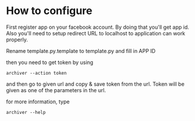 

How to configure 
===============

First register app on your facebook account. By doing that you'll get app id. Also you'll need to setup redirect URL to localhost to 
application can work properly. 

Rename template.py.template to template.py and fill in APP ID 

then you need to get token by using 

	archiver --action token

and then go to given url and copy & save token from the url. Token will be given as one of the parameters in the url. 

for more information, type 

	archiver --help
